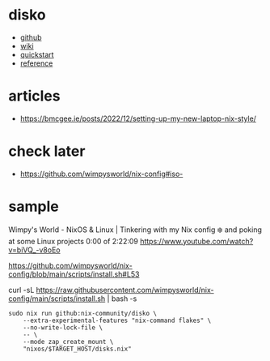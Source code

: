 # disko

* [github](https://github.com/nix-community/disko/)
* [wiki](https://nixos.wiki/wiki/Disko)
* [quickstart](https://github.com/nix-community/disko/blob/master/docs/quickstart.md)
* [reference](https://github.com/nix-community/disko/blob/master/docs/reference.md)

# articles

* https://bmcgee.ie/posts/2022/12/setting-up-my-new-laptop-nix-style/

# check later

* https://github.com/wimpysworld/nix-config#iso-

# sample

Wimpy's World - NixOS & Linux | Tinkering with my Nix config ❄️ and poking at some Linux projects 0:00 of 2:22:09
https://www.youtube.com/watch?v=biVQ_-v8oEo

https://github.com/wimpysworld/nix-config/blob/main/scripts/install.sh#L53

curl -sL https://raw.githubusercontent.com/wimpysworld/nix-config/main/scripts/install.sh | bash -s <hostname> <username>

```
sudo nix run github:nix-community/disko \
    --extra-experimental-features "nix-command flakes" \
    --no-write-lock-file \
    -- \
    --mode zap_create_mount \
    "nixos/$TARGET_HOST/disks.nix"
```

